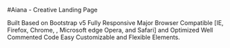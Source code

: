 #Aiana - Creative Landing Page

Built Based on Bootstrap v5
Fully Responsive
Major Browser Compatible [IE, Firefox, Chrome, , Microsoft edge Opera, and Safari] and Optimized
Well Commented Code
Easy Customizable and Flexible Elements.
